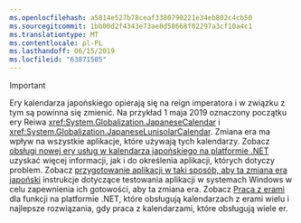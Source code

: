 ```yaml
---
ms.openlocfilehash: a5814e527b78ceaf3380790221e34eb802c4cb50
ms.sourcegitcommit: 1bb00d2f4343e73ae8d58668f02297a3cf10a4c1
ms.translationtype: MT
ms.contentlocale: pl-PL
ms.lasthandoff: 06/15/2019
ms.locfileid: "63871505"
---
```


> [!IMPORTANT]
>  Ery kalendarza japońskiego opierają się na reign imperatora i w związku z tym są powinna się zmienić. Na przykład 1 maja 2019 oznaczony początku ery Reiwa <xref:System.Globalization.JapaneseCalendar> i <xref:System.Globalization.JapaneseLunisolarCalendar>. Zmiana era ma wpływ na wszystkie aplikacje, które używają tych kalendarzy. Zobacz [obsługi nowej ery usług w kalendarza japońskiego na platformie .NET](https://devblogs.microsoft.com/dotnet/handling-a-new-era-in-the-japanese-calendar-in-net/) uzyskać więcej informacji, jak i do określenia aplikacji, których dotyczy problem. Zobacz [przygotowanie aplikacji w taki sposób, aby ta zmiana era japoński](/windows/uwp/design/globalizing/japanese-era-change) instrukcje dotyczące testowania aplikacji w systemach Windows w celu zapewnienia ich gotowości, aby ta zmiana era. Zobacz [Praca z erami](~/docs/standard/datetime/working-with-calendars.md#working-with-eras) dla funkcji na platformie .NET, które obsługują kalendarzach z erami wielu i najlepsze rozwiązania, gdy praca z kalendarzami, które obsługują wiele er.
